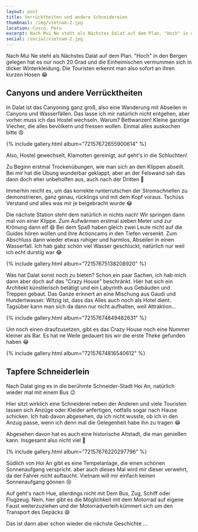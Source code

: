 ```yaml
---
layout: post
title: Verrücktheiten und andere Schneidereien
thumbnail: /img/vietnam-2.jpg
location: Cusco, Peru
excerpt: Nach Mui Ne steht als Nächstes Dalat auf dem Plan. "Hoch" in den Bergen gelegen hat es nur noch 20 Grad und die Einheimischen vermummen sich in dicker Winterkleidung. Die Touristen erkennt man also sofort an ihren kurzen Hosen.
social: /social/vietnam-2.jpg
---
```


Nach Mui Ne steht als Nächstes Dalat auf dem Plan. "Hoch" in den Bergen gelegen hat es nur noch 20 Grad und die Einheimischen vermummen sich in dicker Winterkleidung. Die Touristen erkennt man also sofort an ihren kurzen Hosen :joy:

## Canyons und andere Verrücktheiten 
In Dalat ist das Canyoning ganz groß, also eine Wanderung mit Abseilen in Canyons und Wasserfällen. Das lasse ich mir natürlich nicht entgehen, aber vorher muss ich das Hostel wechseln. Warum? Bettwanzen! Kleine garstige Viecher, die alles bevölkern und fressen wollen. Einmal alles auskochen bitte :rage:

{% include gallery.html album="72157672655900614" %}

Also, Hostel gewechselt, Klamotten gereinigt, auf geht's in die Schluchten!

Zu Beginn erstmal Trockenübungen, wie man sich an den Klippen abseilt. Bei mir hat die Übung wunderbar geklappt, aber an der Felswand sah das dann doch eher unbeholfen aus, auch nach der Dritten :see_no_evil:

Immerhin reicht es, um das korrekte runterrutschen der Stromschnellen zu demonstrieren, ganz genau, rücklings und mit dem Kopf voraus. Tschüss Verstand und alles was mir je beigebracht wurde :joy:

Die nächste Station steht dem natürlich in nichts nach! Wir springen dann mal von einer Klippe. Zum Aufwärmen erstmal sieben Meter und zur Krönung dann elf :smile: Bei dem Spaß haben gleich zwei Leute nicht auf die Guides hören wollen und ihre Actioncams in den Tiefen versenkt. Zum Abschluss dann wieder etwas ruhiger und harmlos, Abseilen in einen Wasserfall. Ich hab gabz schön viel Wasser geschluckt, natürlich nur weil ich echt durstig war :joy:

{% include gallery.html album="72157675138208920" %}

Was hat Dalat sonst noch zu bieten? Schon ein paar Sachen, ich hab mich dann aber doch auf das "Crazy House" beschränkt. Hier hat sich ein Architekt künstlerisch betätigt und ein Labyrinth aus Gebäuden und Treppen gebaut. Das Ganze erinnert an eine Mischung aus Gaudi und Hundertwasser. Witzig ist, dass das Alles auch noch als Hotel dient. Tagsüber kann man sich da dann nur nicht aufhalten, weil Attraktion... 

{% include gallery.html album="72157674849482631" %}

Um noch einen draufzusetzen, gibt es das Crazy House noch eine Nummer kleiner als Bar. Es hat ne Weile gedauert bis wir die erste Theke gefunden haben :joy:

{% include gallery.html album="72157674816540612" %}

## Tapfere Schneiderlein
Nach Dalat ging es in die berühmte Schneider-Stadt Hoi An, natürlich wieder mal mit einem Bus :wink:

Hier sitzt wirklich eine Schneiderei neben der Anderen und viele Touristen lassen sich Anzüge oder Kleider anfertigen, notfalls sogar nach Hause schicken. Ich hab davon abgesehen, da ich nicht wusste, ob ich in den Anzug passe, wenn ich denn mal die Gelegenheit habe ihn zu tragen :joy:

Abgesehen davon hat es auch eine historische Altstadt, die man genießen kann. Insgesamt also nicht viel :see_no_evil:

{% include gallery.html album="72157676220297796" %}

Südlich von Hoi An gibt es eine Tempelanlage, die einen schönen Sonnenaufgang verspricht. aber auch dieses Mal wird mir dieser verwehrt, da der Fahrer nicht auftaucht. Vietnam will mir einfach keinen Sonnenaufgang gönnen :cry:

Auf geht's nach Hue, allerdings nicht mit Dem Bus, Zug, Schiff oder Flugzeug. Nein, hier gibt es die Möglichkeit mit dem Motorrad auf eigene Faust weiterzuziehen und der Motorradverleih kümmert sich um den Transport des Gepäcks :smile:

Das ist dann aber schon wieder die nächste Geschichte ...